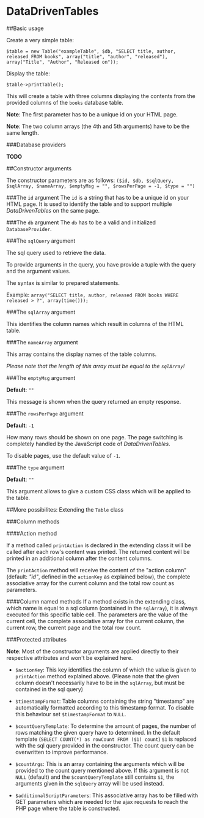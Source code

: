 # DataDrivenTables

##Basic usage

Create a very simple table:

``$table = new Table("exampleTable", $db, "SELECT title, author, released FROM books", array("title", "author", "released"), array("Title", "Author", "Released on"));``

Display the table:

``$table->printTable();``

This will create a table with three columns displaying the contents from the provided columns of the `books` database table.

**Note**: The first parameter has to be a unique id on your HTML page.

**Note**: The two column arrays (the 4th and 5th arguments) have to be the same length.

###Database providers

**TODO**

##Constructor arguments

The constructor parameters are as follows: ``($id, $db, $sqlQuery, $sqlArray, $nameArray, $emptyMsg = "", $rowsPerPage = -1, $type = "")``

###The `id` argument
The `id` is a string that has to be a unique id on your HTML page. It is used to identify the table and to support multiple _DataDrivenTables_ on the same page.

###The `db` argument
The `db` has to be a valid and initialized `DatabaseProvider`.

###The `sqlQuery` argument

The sql query used to retrieve the data.

To provide arguments in the query, you have provide a tuple with the query and the argument values.

The syntax is similar to prepared statements.

Example:
``array("SELECT title, author, released FROM books WHERE released > ?", array(time()));``

###The `sqlArray` argument

This identifies the column names which result in columns of the HTML table.

###The `nameArray` argument

This array contains the display names of the table columns.

_Please note that the length of this array must be equal to the `sqlArray`!_

###The `emptyMsg` argument

**Default**: `""`

This message is shown when the query returned an empty response.

###The `rowsPerPage` argument

**Default**: `-1`

How many rows should be shown on one page. The page switching is completely handled by the JavaScript code of _DataDrivenTables_.

To disable pages, use the default value of `-1`.

###The `type` argument

**Default**: `""`

This argument allows to give a custom CSS class which will be applied to the table.

##More possibilites: Extending the `Table` class

###Column methods

####Action method

If a method called `printAction` is declared in the extending class it will be called after each row's content was printed.
The returned content will be printed in an additional column after the content columns.

The `printAction` method will receive the content of the "action column" (default: _"id"_, defined in the `actionKey` as explained below),
the complete associative array for the current column and the total row count as parameters.

####Column named methods
If a method exists in the extending class, which name is equal to a sql column (contained in the `sqlArray`), it is always executed
for this specific table cell. The parameters are the value of the current cell, the complete associative array for the current column, the current row,
the current page and the total row count.

###Protected attributes

**Note**: Most of the constructor arguments are applied directly to their respective attributes and won't be explained here.

- `$actionKey`: This key identifies the column of which the value is given to `printAction` method explained above.
(Please note that the given column doesn't necessarily have to be in the `sqlArray`, but must be contained in the sql query)

- `$timestampFormat`: Table columns containing the string "timestamp" are automatically formatted according to this timestamp format.
To disable this behaviour set `$timestampFormat` to `NULL`.

- `$countQueryTemplate`: To determine the amount of pages, the number of rows matching the given query have to determined.
In the default template (``SELECT COUNT(*) as rowCount FROM ($1) count``) `$1` is replaced with the sql query provided in the constructor.
The count query can be overwritten to improve performance.

- `$countArgs`: This is an array containing the arguments which will be provided to the count query mentioned above.
If this argument is not `NULL` (default) and the `$countQueryTemplate` still contains `$1`, the arguments given in the `sqlQuery` array will be used instead.

- `$additionalScriptParameters`: This associative array has to be filled with GET parameters which are needed for the ajax requests to reach the PHP page where the table is constructed.
